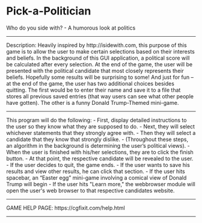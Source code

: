 # Pick-a-Politician
Who do you side with? - A humorous look at politics <br>
<hr>
Description: Heavily inspired by http://isidewith.com, this purpose of this game is to allow 
the user to make certain selections based on their interests and beliefs. In the background 
of this GUI application, a political score will be calculated after every selection. At the end of the game,
the user will be presented with the political candidate that most closely represents their beliefs. 
Hopefully some results will be surprising to some!  And just for fun – at the end of the game, the 
user has two additional choices besides quitting. The first would be to enter their name and save it 
to a file that stores all previous saved entries (that way users can see what other people have gotten). 
The other is a funny Donald Trump-Themed mini-game.
<hr>
This program will do the following:
-	First, display detailed instructions to the user so they know what they are supposed to do.
-	Next, they will select whichever statements that they strongly agree with. 
-	Then they will select a candidate that they know that strongly dislike.
-	(Throughout these steps, an algorithm in the background is determining the user’s political views).
-	When the user is finished with his/her selections, they are to click the finish button.
-	At that point, the respective candidate will be revealed to the user.
-	If the user decides to quit, the game ends.
-	If the user wants to save his results and view other results, he can click that section.
-	If the user hits spacebar, an “Easter egg” mini-game involving a comical view of Donald Trump will begin
- If the user hits "Learn more," the webbrowser module will open the user's web browser to that respective candidates website.
<hr>
GAME HELP PAGE: https://cgfixit.com/help.html
<hr>
